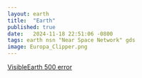 ```yaml
---
layout: earth
title:  "Earth"
published: true
date:   2024-11-18 22:51:06 -0800
tags: earth nsn "Near Space Network" gds 
image: Europa_Clipper.png
---
```


[VisibleEarth 500 error](https://x.com/RicoThaka/status/1901746388754636996)
